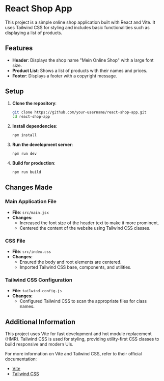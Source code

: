 # React Shop App

This project is a simple online shop application built with React and Vite. It uses Tailwind CSS for styling and includes basic functionalities such as displaying a list of products.

## Features

- **Header**: Displays the shop name "Mein Online Shop" with a large font size.
- **Product List**: Shows a list of products with their names and prices.
- **Footer**: Displays a footer with a copyright message.

## Setup

1. **Clone the repository**:
   ```sh
   git clone https://github.com/your-username/react-shop-app.git
   cd react-shop-app
   ```

2. **Install dependencies**:
   ```sh
   npm install
   ```

3. **Run the development server**:
   ```sh
   npm run dev
   ```

4. **Build for production**:
   ```sh
   npm run build
   ```

## Changes Made

### Main Application File

- **File**: `src/main.jsx`
- **Changes**:
  - Increased the font size of the header text to make it more prominent.
  - Centered the content of the website using Tailwind CSS classes.

### CSS File

- **File**: `src/index.css`
- **Changes**:
  - Ensured the body and root elements are centered.
  - Imported Tailwind CSS base, components, and utilities.

### Tailwind CSS Configuration

- **File**: `tailwind.config.js`
- **Changes**:
  - Configured Tailwind CSS to scan the appropriate files for class names.

## Additional Information

This project uses Vite for fast development and hot module replacement (HMR). Tailwind CSS is used for styling, providing utility-first CSS classes to build responsive and modern UIs.

For more information on Vite and Tailwind CSS, refer to their official documentation:
- [Vite](https://vitejs.dev/)
- [Tailwind CSS](https://tailwindcss.com/)
